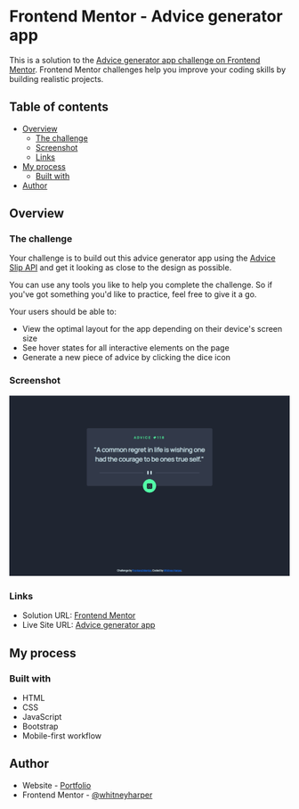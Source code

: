 # Frontend Mentor - Advice generator app

This is a solution to the [Advice generator app challenge on Frontend Mentor](https://www.frontendmentor.io/challenges/advice-generator-app-QdUG-13db). Frontend Mentor challenges help you improve your coding skills by building realistic projects. 

## Table of contents

- [Overview](#overview)
  - [The challenge](#the-challenge)
  - [Screenshot](#screenshot)
  - [Links](#links)
- [My process](#my-process)
  - [Built with](#built-with)
- [Author](#author)


## Overview

### The challenge

Your challenge is to build out this advice generator app using the [Advice Slip API](https://api.adviceslip.com) and get it looking as close to the design as possible.

You can use any tools you like to help you complete the challenge. So if you've got something you'd like to practice, feel free to give it a go.

Your users should be able to:

- View the optimal layout for the app depending on their device's screen size
- See hover states for all interactive elements on the page
- Generate a new piece of advice by clicking the dice icon

### Screenshot

![](./images/solution-screenshot.jpg)

### Links

- Solution URL: [Frontend Mentor](https://www.frontendmentor.io/solutions/responsive-advice-generator-app-YqUeuCpZ0R)
- Live Site URL: [Advice generator app](https://whitneyharper.github.io/Advice_Generator_App/)

## My process

### Built with

- HTML
- CSS 
- JavaScript
- Bootstrap
- Mobile-first workflow

## Author

- Website - [Portfolio](https://whitneyharper.github.io/portfolio/)
- Frontend Mentor - [@whitneyharper](https://www.frontendmentor.io/profile/whitneyharper)
